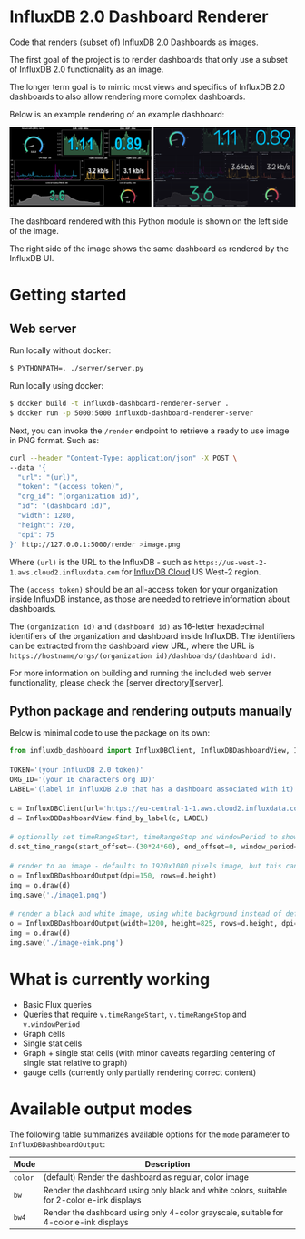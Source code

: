 # InfluxDB 2.0 Dashboard Renderer

Code that renders (subset of) InfluxDB 2.0 Dashboards as images.

The first goal of the project is to render dashboards that only use a subset of InfluxDB 2.0 functionality as an image.

The longer term goal is to mimic most views and specifics of InfluxDB 2.0 dashboards to also allow rendering more complex dashboards.

Below is an example rendering of an example dashboard:

![Example output dashboard](docs/example-dashboard-comparison.png)

The dashboard rendered with this Python module is shown on the left side of the image.

The right side of the image shows the same dashboard as rendered by the InfluxDB UI.


# Getting started

## Web server

Run locally without docker:

```bash
$ PYTHONPATH=. ./server/server.py
```

Run locally using docker:

```bash
$ docker build -t influxdb-dashboard-renderer-server .
$ docker run -p 5000:5000 influxdb-dashboard-renderer-server
```

Next, you can invoke the `/render` endpoint to retrieve a ready to use image in PNG format. Such as:

```bash
curl --header "Content-Type: application/json" -X POST \
--data '{
  "url": "(url)",
  "token": "(access token)",
  "org_id": "(organization id)",
  "id": "(dashboard id)",
  "width": 1280,
  "height": 720,
  "dpi": 75
}' http://127.0.0.1:5000/render >image.png
```

Where `(url)` is the URL to the InfluxDB - such as `https://us-west-2-1.aws.cloud2.influxdata.com` for [InfluxDB Cloud](https://www.influxdata.com/products/influxdb-cloud/) US West-2 region.

The `(access token)` should be an all-access token for your organization inside InfluxDB instance, as those are needed to retrieve information about dashboards.

The `(organization id)` and `(dashboard id)` as 16-letter hexadecimal identifiers of the organization and dashboard inside InfluxDB. The identifiers can be extracted from the dashboard view URL, where the URL is `https://hostname/orgs/(organization id)/dashboards/(dashboard id)`.

For more information on building and running the included web server functionality, please check the [server directory][server].

## Python package and rendering outputs manually

Below is minimal code to use the package on its own:

```python
from influxdb_dashboard import InfluxDBClient, InfluxDBDashboardView, InfluxDBDashboardOutput

TOKEN='(your InfluxDB 2.0 token)'
ORG_ID='(your 16 characters org ID)'
LABEL='(label in InfluxDB 2.0 that has a dashboard associated with it)'

c = InfluxDBClient(url='https://eu-central-1-1.aws.cloud2.influxdata.com', token=TOKEN, org=ORG_ID)
d = InfluxDBDashboardView.find_by_label(c, LABEL)

# optionally set timeRangeStart, timeRangeStop and windowPeriod to show last 30 days, using 15 minute windows
d.set_time_range(start_offset=-(30*24*60), end_offset=0, window_period=15, offset_unit='m')

# render to an image - defaults to 1920x1080 pixels image, but this can be customized
o = InfluxDBDashboardOutput(dpi=150, rows=d.height)
img = o.draw(d)
img.save('./image1.png')

# render a black and white image, using white background instead of default black one ; image is suitable for eink displays
o = InfluxDBDashboardOutput(width=1200, height=825, rows=d.height, dpi=150, mode='bw', dark=False)
img = o.draw(d)
img.save('./image-eink.png')
```

# What is currently working

- Basic Flux queries
- Queries that require `v.timeRangeStart`, `v.timeRangeStop` and `v.windowPeriod`
- Graph cells
- Single stat cells
- Graph + single stat cells (with minor caveats regarding centering of single stat relative to graph)
- gauge cells (currently only partially rendering correct content)

# Available output modes

The following table summarizes available options for the `mode` parameter to `InfluxDBDashboardOutput`:

| Mode    | Description                                                                                 |
| ------- | ------------------------------------------------------------------------------------------- |
| `color` | (default) Render the dashboard as regular, color image                                      |
| `bw`    | Render the dashboard using only black and white colors, suitable for 2-color e-ink displays |
| `bw4`   | Render the dashboard using only 4-color grayscale, suitable for 4-color e-ink displays      |
